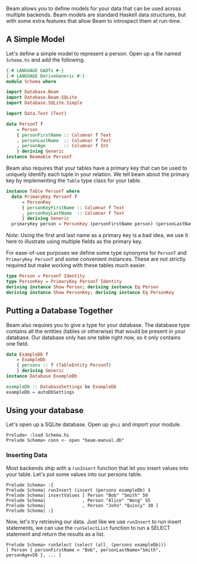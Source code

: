 Beam allows you to define models for your data that can be used across multiple
backends. Beam models are standard Haskell data structures, but with some extra
features that allow Beam to introspect them at run-time.

## A Simple Model

Let's define a simple model to represent a person. Open up a file named
`Schema.hs` and add the following.

```haskell
{-# LANGUAGE GADTs #-}
{-# LANGUAGE DeriveGeneric #-}
module Schema where

import Database.Beam
import Database.Beam.SQLite
import Database.SQLite.Simple

import Data.Text (Text)

data PersonT f
    = Person
    { personFirstName :: Columnar f Text
    , personLastName  :: Columnar f Text
    , personAge       :: Columnar f Int
    } deriving Generic
instance Beamable PersonT
```

Beam also requires that your tables have a primary key that can be used to
uniquely identify each tuple in your relation. We tell beam about the primary
key by implementing the `Table` type class for your table.

```haskell
instance Table PersonT where
  data PrimaryKey PersonT f
      = PersonKey
      { personKeyFirstName :: Columnar f Text
      , personKeyLastName  :: Columnar f Text
      } deriving Generic
  primaryKey person = PersonKey (personFirstName person) (personLastName person)
```

*Note*: Using the first and last name as a primary key is a bad idea, we use it
here to illustrate using multiple fields as the primary key.

For ease-of-use purposes we define some type synonyms for `PersonT` and
`PrimaryKey PersonT` and some convenient instances. These are not strictly
required but make working with these tables much easier.

```haskell
type Person = PersonT Identity
type PersonKey = PrimaryKey PersonT Identity
deriving instance Show Person; deriving instance Eq Person
deriving instance Show PersonKey; deriving instance Eq PersonKey
```

## Putting a Database Together

Beam also requires you to give a type for your database. The database type
contains all the entities (tables or otherwise) that would be present in your
database. Our database only has one table right now, so it only contains one
field.

```haskell
data ExampleDb f
    = ExampleDb
    { persons :: f (TableEntity PersonT)
    } deriving Generic
instance Database ExampleDb

exampleDb :: DatabaseSettings be ExampleDb
exampleDb = autoDbSettings
```

## Using your database

Let's open up a SQLite database. Open up `ghci` and import your module.

```
Prelude> :load Schema.hs
Prelude Schema> conn <- open "beam-manual.db"
```

### Inserting Data

Most backends ship with a `runInsert` function that let you insert values into
your table. Let's put some values into our persons table.

```
Prelude Schema> :{
Prelude Schema| runInsert (insert (persons exampleDb) $
Prelude Schema| insertValues [ Person "Bob" "Smith" 50
Prelude Schema|              , Person "Alice" "Wong" 55
Prelude Schema|              , Person "John" "Quincy" 30 ]
Prelude Schema| :}
```

Now, let's try retrieving our data. Just like we use `runInsert` to run insert
statements, we can use the `runSelectList` function to run a SELECT statement
and return the results as a list.

```
Prelude Schema> runSelect (select (all_ (persons exampleDb)))
[ Person { personFirstName = "Bob", personLastName="Smith", personAge=50 }, ... ]
```
